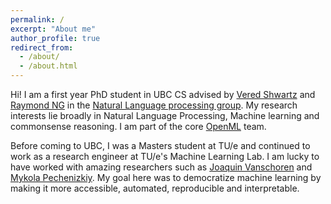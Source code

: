 ```yaml
---
permalink: /
excerpt: "About me"
author_profile: true
redirect_from: 
  - /about/
  - /about.html
---
```


Hi! I am a first year PhD student in UBC CS advised by [Vered Shwartz](https://www.cs.ubc.ca/~vshwartz/) and [Raymond NG](https://www.cs.ubc.ca/people/raymond-ng) in the [Natural Language processing group](http://www.cs.ubc.ca/cs-research/lci/research-groups/natural-language-processing/). My research interests lie broadly in Natural Language Processing, Machine learning and commonsense reasoning. I am part of the core [OpenML](https://github.com/openml/OpenML) team. 

Before coming to UBC, I was a Masters student at TU/e and continued to work as a research engineer at TU/e's Machine Learning Lab. I am lucky to have worked with amazing researchers such as [Joaquin Vanschoren](https://joaquinvanschoren.github.io/home/#lab) and [Mykola Pechenizkiy](https://www.win.tue.nl/~mpechen/).  My goal here was to democratize machine learning by making it more accessible, automated, reproducible and interpretable.


